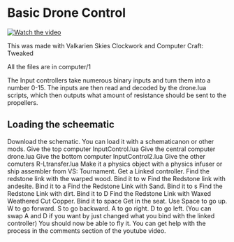 # Basic Drone Control

[![Watch the video](https://img.youtube.com/vi/WIv8MoeyeE0/maxresdefault.jpg)](https://youtu.be/WIv8MoeyeE0)

This was made with Valkarien Skies Clockwork and Computer Craft: Tweaked

All the files are in computer/1

The Input controllers take numerous binary inputs and turn them into a number 0-15.
The inputs are then read and decoded by the drone.lua scripts, which then outputs what amount of resistance should be sent to the propellers.

## Loading the scheematic
Download the schematic. You can load it with a schematicanon or other mods.
Give the top computer InputControl.lua
Give the central computer drone.lua
Give the bottom computer InputControl2.lua
Give the other comuters R-Ltransfer.lua
Make it a physics object with a physics infuser or ship assembler from VS: Tournament.
Get a Linked controller.
Find the redstone link with the warped wood. Bind it to w
Find the Redstone link with andesite. Bind it to a
Find the Redstone Link with Sand. Bind it to s
Find the Redstone Link with dirt. Bind it to D
Find the Redstone Link with Waxed Weathered Cut Copper. Bind it to space
Get in the seat. Use Space to go up. W to go forward. S to go backward. A to go right. D to go left. (You can swap A and D if you want by just changed what you bind with the linked controller)
You should now be able to fly it. You can get help with the process in the comments section of the youtube video.
